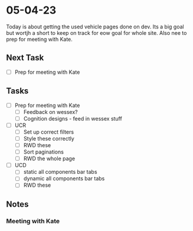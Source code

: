 # 05-04-23

Today is about getting the used vehicle pages done on dev. Its a big goal but wortjh a short to keep on track for eow goal for whole site. Also nee to prep for meeting with Kate.

## Next Task
- [ ] Prep for meeting with Kate

## Tasks
- [ ] Prep for meeting with Kate
  - [ ] Feedback on wessex?
  - [ ] Cognition designs - feed in wessex stuff

- [ ] UCR
  - [ ] Set up correct filters
  - [ ] Style these correctly
  - [ ] RWD these
  - [ ] Sort paginations
  - [ ] RWD the whole page

- [ ] UCD
  - [ ] static all components bar tabs
  - [ ] dynamic all components bar tabs
  - [ ] RWD these

## Notes

### Meeting with Kate

